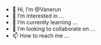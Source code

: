 - 👋 Hi, I’m @Vanerun
- 👀 I’m interested in ...
- 🌱 I’m currently learning ...
- 💞️ I’m looking to collaborate on ...
- 📫 How to reach me ...

<!---
Vanerun/Vanerun is a ✨ special ✨ repository because its `README.md` (this file) appears on your GitHub profile.
You can click the Preview link to take a look at your changes.
--->
